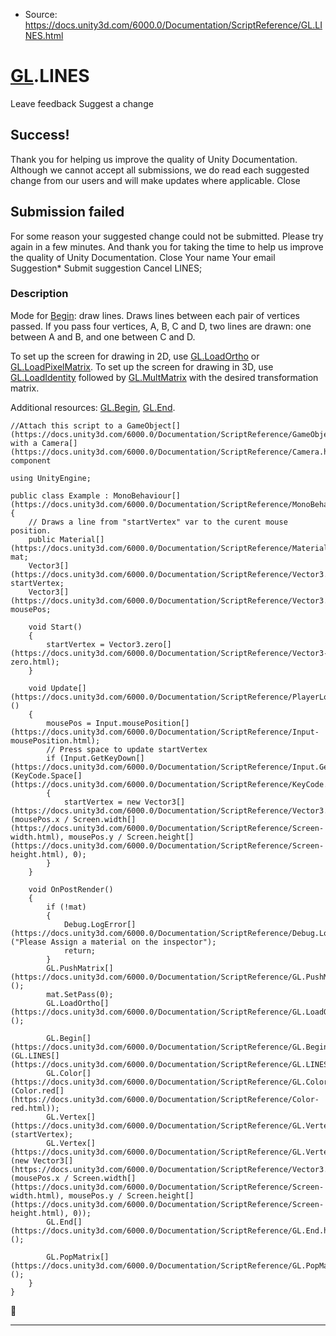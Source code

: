 * Source: https://docs.unity3d.com/6000.0/Documentation/ScriptReference/GL.LINES.html

#  [GL](https://docs.unity3d.com/6000.0/Documentation/ScriptReference/GL.html).LINES
Leave feedback
Suggest a change
## Success!
Thank you for helping us improve the quality of Unity Documentation. Although we cannot accept all submissions, we do read each suggested change from our users and will make updates where applicable.
Close
## Submission failed
For some reason your suggested change could not be submitted. Please <a>try again</a> in a few minutes. And thank you for taking the time to help us improve the quality of Unity Documentation.
Close
Your name Your email Suggestion* Submit suggestion
Cancel
LINES; 
### Description
Mode for [Begin](https://docs.unity3d.com/6000.0/Documentation/ScriptReference/GL.Begin.html): draw lines.
Draws lines between each pair of vertices passed. If you pass four vertices, A, B, C and D, two lines are drawn: one between A and B, and one between C and D.  
  
To set up the screen for drawing in 2D, use [GL.LoadOrtho](https://docs.unity3d.com/6000.0/Documentation/ScriptReference/GL.LoadOrtho.html) or [GL.LoadPixelMatrix](https://docs.unity3d.com/6000.0/Documentation/ScriptReference/GL.LoadPixelMatrix.html). To set up the screen for drawing in 3D, use [GL.LoadIdentity](https://docs.unity3d.com/6000.0/Documentation/ScriptReference/GL.LoadIdentity.html) followed by [GL.MultMatrix](https://docs.unity3d.com/6000.0/Documentation/ScriptReference/GL.MultMatrix.html) with the desired transformation matrix.  
  
Additional resources: [GL.Begin](https://docs.unity3d.com/6000.0/Documentation/ScriptReference/GL.Begin.html), [GL.End](https://docs.unity3d.com/6000.0/Documentation/ScriptReference/GL.End.html).
```
//Attach this script to a GameObject[](https://docs.unity3d.com/6000.0/Documentation/ScriptReference/GameObject.html) with a Camera[](https://docs.unity3d.com/6000.0/Documentation/ScriptReference/Camera.html) component  
  
using UnityEngine;  
  
public class Example : MonoBehaviour[](https://docs.unity3d.com/6000.0/Documentation/ScriptReference/MonoBehaviour.html)
{
    // Draws a line from "startVertex" var to the curent mouse position.
    public Material[](https://docs.unity3d.com/6000.0/Documentation/ScriptReference/Material.html) mat;
    Vector3[](https://docs.unity3d.com/6000.0/Documentation/ScriptReference/Vector3.html) startVertex;
    Vector3[](https://docs.unity3d.com/6000.0/Documentation/ScriptReference/Vector3.html) mousePos;  
  
    void Start()
    {
        startVertex = Vector3.zero[](https://docs.unity3d.com/6000.0/Documentation/ScriptReference/Vector3-zero.html);
    }  
  
    void Update[](https://docs.unity3d.com/6000.0/Documentation/ScriptReference/PlayerLoop.Update.html)()
    {
        mousePos = Input.mousePosition[](https://docs.unity3d.com/6000.0/Documentation/ScriptReference/Input-mousePosition.html);
        // Press space to update startVertex
        if (Input.GetKeyDown[](https://docs.unity3d.com/6000.0/Documentation/ScriptReference/Input.GetKeyDown.html)(KeyCode.Space[](https://docs.unity3d.com/6000.0/Documentation/ScriptReference/KeyCode.Space.html)))
        {
            startVertex = new Vector3[](https://docs.unity3d.com/6000.0/Documentation/ScriptReference/Vector3.html)(mousePos.x / Screen.width[](https://docs.unity3d.com/6000.0/Documentation/ScriptReference/Screen-width.html), mousePos.y / Screen.height[](https://docs.unity3d.com/6000.0/Documentation/ScriptReference/Screen-height.html), 0);
        }
    }  
  
    void OnPostRender()
    {
        if (!mat)
        {
            Debug.LogError[](https://docs.unity3d.com/6000.0/Documentation/ScriptReference/Debug.LogError.html)("Please Assign a material on the inspector");
            return;
        }
        GL.PushMatrix[](https://docs.unity3d.com/6000.0/Documentation/ScriptReference/GL.PushMatrix.html)();
        mat.SetPass(0);
        GL.LoadOrtho[](https://docs.unity3d.com/6000.0/Documentation/ScriptReference/GL.LoadOrtho.html)();  
  
        GL.Begin[](https://docs.unity3d.com/6000.0/Documentation/ScriptReference/GL.Begin.html)(GL.LINES[](https://docs.unity3d.com/6000.0/Documentation/ScriptReference/GL.LINES.html));
        GL.Color[](https://docs.unity3d.com/6000.0/Documentation/ScriptReference/GL.Color.html)(Color.red[](https://docs.unity3d.com/6000.0/Documentation/ScriptReference/Color-red.html));
        GL.Vertex[](https://docs.unity3d.com/6000.0/Documentation/ScriptReference/GL.Vertex.html)(startVertex);
        GL.Vertex[](https://docs.unity3d.com/6000.0/Documentation/ScriptReference/GL.Vertex.html)(new Vector3[](https://docs.unity3d.com/6000.0/Documentation/ScriptReference/Vector3.html)(mousePos.x / Screen.width[](https://docs.unity3d.com/6000.0/Documentation/ScriptReference/Screen-width.html), mousePos.y / Screen.height[](https://docs.unity3d.com/6000.0/Documentation/ScriptReference/Screen-height.html), 0));
        GL.End[](https://docs.unity3d.com/6000.0/Documentation/ScriptReference/GL.End.html)();  
  
        GL.PopMatrix[](https://docs.unity3d.com/6000.0/Documentation/ScriptReference/GL.PopMatrix.html)();
    }
}

```

* * *
